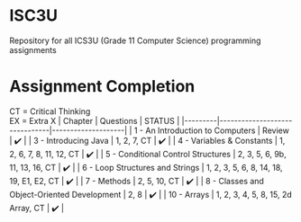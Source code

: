 # ISC3U
Repository for all ICS3U (Grade 11 Computer Science) programming assignments
# Assignment Completion
CT = Critical Thinking  
EX = Extra X
| Chapter | Questions                     | STATUS             |
|---------|-------------------------------|--------------------|
| 1 - An Introduction to Computers |             Review            | :heavy_check_mark: |
| 3 - Introducing Java |           1, 2, 7, CT           | :heavy_check_mark: |
| 4 - Variables & Constants |       1, 2, 6, 7, 8, 11, 12, CT      | :heavy_check_mark: |
| 5 - Conditional Control Structures |     2, 3, 5, 6, 9b, 11, 13, 16, CT    | :heavy_check_mark: |
| 6 - Loop Structures and Strings | 1, 2, 3, 5, 6, 8, 14, 18, 19, E1, E2, CT | :heavy_check_mark: |
| 7 - Methods |           2, 5, 10, CT           | :heavy_check_mark: |
| 8 - Classes and Object-Oriented Development |              2, 8              | :heavy_check_mark: |
| 10 - Arrays |   1, 2, 3, 4, 5, 8, 15, 2d Array, CT  | :heavy_check_mark: |
